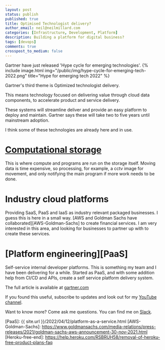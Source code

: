 ```yaml
---
layout: post
status: publish
published: true
title: Optimised Technologist delivery?
author_email: neil@neilmillard.com
categories: [Infrastructure, Development, Platform]
description: Building a platform for digital business?
tags: [devops]
comments: true
crosspost_to_medium: false
---
```

Gartner have just released 'Hype cycle for emerging technologies'.
{% include image.html
img="/public/img/hype-cycle-for-emerging-tech-2022.png"
title="Hype for emerging tech 2022" %}

Gartner's third theme is Optimized technologist delivery.

This means technology focused on delivering value through cloud data components, to accelerate product and service
delivery.

These systems will streamline deliver and provide an easy platform to deploy and maintain. Gartner says these will take
two to five years until mainstream adoption.

I think some of these technologies are already here and in use.

[Computational storage][computational-storage]
========

This is where compute and programs are run on the storage itself.
Moving data is time expensive, so processing, for example, a cctv image for movement, and only notifying the main program
if more work needs to be done.

Industry cloud platforms
============

Providing SaaS, PaaS and IaaS as industry relevant packaged businesses. I guess this is here
in a small way. [AWS and Goldman Sachs have collaborated][AWS-Goldman-Sachs] to create financial services.
I am very interested in this area, and looking for businesses to partner up with to create these services.

[Platform engineering][PaaS]
==========

Self-service internal developer platforms. This is something my team and I have been delivering
for a while. Started as PaaS, and with some addition help from CI/CD and APIs, create a self service platform delivery
system.

The full article is available at [gartner.com][gartner-hype]


If you found this useful, subscribe to updates and look out for my [YouTube channel]({{site.data.youtube.channel}}).

Want to know more? Come ask me questions. You can find me on [Slack]({{site.data.slack.invite}}).


[gartner-hype]: https://www.gartner.com/en/articles/what-s-new-in-the-2022-gartner-hype-cycle-for-emerging-technologies
[computational-storage]: https://www.snia.org/education/what-is-computational-storage
[PaaS]: {{ site.url }}/2022/04/12/platform-as-a-service.html
[AWS-Goldman-Sachs]: https://www.goldmansachs.com/media-relations/press-releases/2021/goldman-sachs-aws-announcement-30-nov-2021.html
[Heroku-free-end]: https://help.heroku.com/RSBRUH58/removal-of-heroku-free-product-plans-faq
